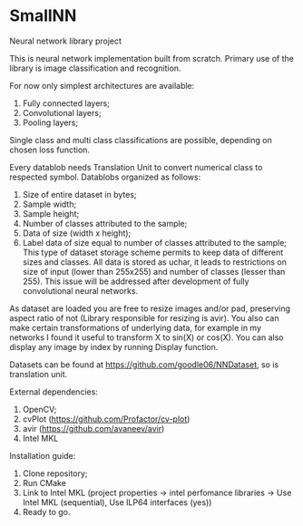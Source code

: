 # SmallNN
Neural network library project


This is neural network implementation built from scratch. Primary use of the library is image classification and recognition.

For now only simplest architectures are available:
1. Fully connected layers;
2. Convolutional layers;
3. Pooling layers;

Single class and multi class classifications are possible, depending on chosen loss function.

Every datablob needs Translation Unit to convert numerical class to respected symbol.
Datablobs organized as follows:
1. Size of entire dataset in bytes;
2. Sample width;
3. Sample height;
4. Number of classes attributed to the sample;
5. Data of size (width x height);
6. Label data of size equal to number of classes attributed to the sample;
This type of dataset storage scheme permits to keep data of different sizes and classes.
All data is stored as uchar, it leads to restrictions on size of input (lower than 255x255) and number of classes (lesser than 255). This issue will be addressed after development of fully convolutional neural networks.

As dataset are loaded you are free to resize images and/or pad, preserving aspect ratio of not (Library responsible for resizing is avir). You also can make certain transformations of underlying data, for example in my networks I found it useful to transform X to sin(X) or cos(X). You can also display any image by index by running Display function.

Datasets can be found at https://github.com/goodle06/NNDataset, so is translation unit.

External dependencies:
1. OpenCV;
2. cvPlot (https://github.com/Profactor/cv-plot)
3. avir (https://github.com/avaneev/avir)
4. Intel MKL

Installation guide:
1. Clone repository;
2. Run CMake
3. Link to Intel MKL (project properties -> intel perfomance libraries -> Use Intel MKL (sequential), Use ILP64 interfaces (yes))
4. Ready to go.
